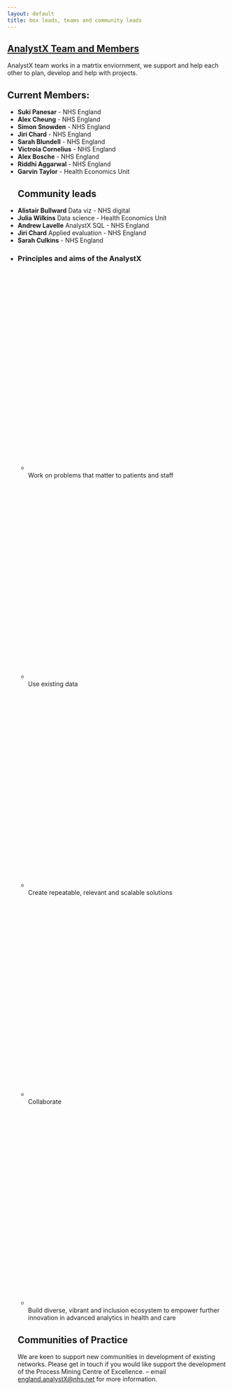```yaml
--- 
layout: default
title: box leads, teams and community leads
---
```


<h2><a href="https://future.nhs.uk/DataAnalytics/">AnalystX Team and Members</a></h2>
<p>
 AnalystX team works in a matrtix enviornment, we support and help each other to plan, develop and help with projects.
</p>
<h2>Current Members:</h2>
<ul>
  <li><b>Suki Panesar</b> - NHS England</li>
  <li><b>Alex Cheung</b> - NHS England</li>
  <li><b>Simon Snowden</b> - NHS England</li>
  <li><b>Jiri Chard</b> - NHS England</li>
  <li><b>Sarah Blundell</b> - NHS England</li>
  <li><b>Victroia Cornelius</b> - NHS England</li>
  <li><b>Alex Bosche</b> - NHS England</li>
  <li><b>Riddhi Aggarwal </b> - NHS England</li>
  <li><b>Garvin Taylor</b> - Health Economics Unit</li>
 </ul>
 <ul>
 <h2>Community leads</h2>
   <li><b>Alistair Bullward</b> Data viz - NHS digital </li>
   <li><b>Julia Wilkins</b> Data science - Health Economics Unit </li>
   <li><b>Andrew Lavelle</b> AnalystX SQL - NHS England </li>
   <li><b>Jiri Chard</b> Applied evaluation - NHS England </li>
   <li><b>Sarah Culkins</b> - NHS England</li>
   <li
</ul>

<div class="nhsuk-do-dont-list">
  <h3 class="nhsuk-do-dont-list__label">Principles and aims of the AnalystX</a></h3>
  <ul class="nhsuk-list nhsuk-list--tick">
      <li>
          <svg class="nhsuk-icon nhsuk-icon__tick" xmlns="http://www.w3.org/2000/svg" viewBox="0 0 24 24" fill="none" aria-hidden="true">
<path stroke-width="4" stroke-linecap="round" d="M18.4 7.8l-8.5 8.4L5.6 12"></path>
</svg> Work on problems that matter to patients and staff
      </li>
      <li>
          <svg class="nhsuk-icon nhsuk-icon__tick" xmlns="http://www.w3.org/2000/svg" viewBox="0 0 24 24" fill="none" aria-hidden="true">
<path stroke-width="4" stroke-linecap="round" d="M18.4 7.8l-8.5 8.4L5.6 12"></path>
</svg> Use existing data
      </li>
      <li>
          <svg class="nhsuk-icon nhsuk-icon__tick" xmlns="http://www.w3.org/2000/svg" viewBox="0 0 24 24" fill="none" aria-hidden="true">
<path stroke-width="4" stroke-linecap="round" d="M18.4 7.8l-8.5 8.4L5.6 12"></path>
</svg> Create repeatable, relevant and scalable solutions
      </li>
      <li>
          <svg class="nhsuk-icon nhsuk-icon__tick" xmlns="http://www.w3.org/2000/svg" viewBox="0 0 24 24" fill="none" aria-hidden="true">
<path stroke-width="4" stroke-linecap="round" d="M18.4 7.8l-8.5 8.4L5.6 12"></path>
</svg> Collaborate
      </li>
      <li>
          <svg class="nhsuk-icon nhsuk-icon__tick" xmlns="http://www.w3.org/2000/svg" viewBox="0 0 24 24" fill="none" aria-hidden="true">
<path stroke-width="4" stroke-linecap="round" d="M18.4 7.8l-8.5 8.4L5.6 12"></path>
</svg> Build diverse, vibrant and inclusion ecosystem to empower further innovation in advanced analytics in health and care
      </li>
  </ul>
</div>

<h2>Communities of Practice</h2>

We are keen to support new communities in development of existing networks. Please get in touch if you would like support the development of the Process Mining Centre of Excellence.
– email [england.analystX@nhs.net](mailto:england.analystx@nhs.net) for more information.



